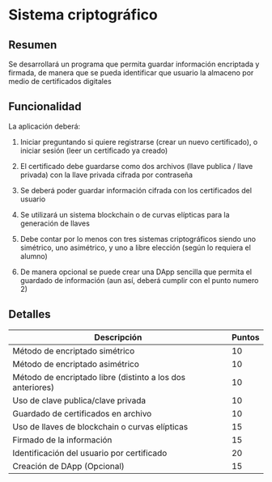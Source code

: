 # Sistema criptográfico

## Resumen

Se desarrollará un programa que permita guardar información encriptada y firmada, de manera que se pueda
identificar que usuario la almaceno por medio de certificados digitales

## Funcionalidad

La aplicación deberá:

1. Iniciar preguntando si quiere registrarse (crear un nuevo certificado), o iniciar sesión (leer un certificado
ya creado)

2. El certificado debe guardarse como dos archivos (llave publica / llave privada) con la llave privada
cifrada por contraseña

3. Se deberá poder guardar información cifrada con los certificados del usuario

4. Se utilizará un sistema blockchain o de curvas elípticas para la generación de llaves

5. Debe contar por lo menos con tres sistemas criptográficos siendo uno simétrico, uno asimétrico, y uno
a libre elección (según lo requiera el alumno)

6. De manera opcional se puede crear una DApp sencilla que permita el guardado de información (aun así,
deberá cumplir con el punto numero 2)

## Detalles

| Descripción                                                | Puntos |
|------------------------------------------------------------|--------|
| Método de encriptado simétrico                             |   10   |
| Método de encriptado asimétrico                            |   10   |
| Método de encriptado libre (distinto a los dos anteriores) |   10   |
| Uso de clave publica/clave privada                         |   10   |
| Guardado de certificados en archivo                        |   10   |
| Uso de llaves de blockchain o curvas elípticas             |   15   |
| Firmado de la información                                  |   15   |
| Identificación del usuario por certificado                 |   20   |
| Creación de DApp (Opcional)                                |   15   |
